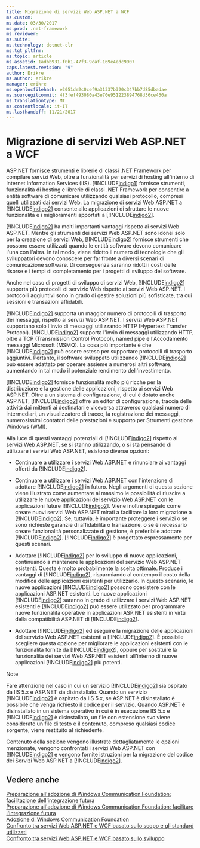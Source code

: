 ```yaml
---
title: Migrazione di servizi Web ASP.NET a WCF
ms.custom: 
ms.date: 03/30/2017
ms.prod: .net-framework
ms.reviewer: 
ms.suite: 
ms.technology: dotnet-clr
ms.tgt_pltfrm: 
ms.topic: article
ms.assetid: 1adbb931-f0b1-47f3-9caf-169e4edc9907
caps.latest.revision: "9"
author: Erikre
ms.author: erikre
manager: erikre
ms.openlocfilehash: e2051de2c0cef9a31337b320c347bb7d85dbadae
ms.sourcegitcommit: 4f3fef493080a43e70e951223894768d36ce430a
ms.translationtype: MT
ms.contentlocale: it-IT
ms.lasthandoff: 11/21/2017
---
```

# <a name="migrating-aspnet-web-services-to-wcf"></a>Migrazione di servizi Web ASP.NET a WCF
ASP.NET fornisce strumenti e librerie di classi .NET Framework per compilare servizi Web, oltre a funzionalità per servizi di hosting all'interno di Internet Information Services (IIS). [!INCLUDE[indigo1](../../../../includes/indigo1-md.md)] fornisce strumenti, funzionalità di hosting e librerie di classi .NET Framework per consentire a entità software di comunicare utilizzando qualsiasi protocollo, compresi quelli utilizzati dai servizi Web.  La migrazione di servizi Web ASP.NET a [!INCLUDE[indigo2](../../../../includes/indigo2-md.md)] consente alle applicazioni di sfruttare le nuove funzionalità e i miglioramenti apportati a [!INCLUDE[indigo2](../../../../includes/indigo2-md.md)].  
  
 [!INCLUDE[indigo2](../../../../includes/indigo2-md.md)] ha molti importanti vantaggi rispetto ai servizi Web ASP.NET. Mentre gli strumenti dei servizi Web ASP.NET sono idonei solo per la creazione di servizi Web, [!INCLUDE[indigo2](../../../../includes/indigo2-md.md)] fornisce strumenti che possono essere utilizzati quando le entità software devono comunicare l'una con l'altra. In tal modo, viene ridotto il numero di tecnologie che gli sviluppatori devono conoscere per far fronte a diversi scenari di comunicazione software. Di conseguenza saranno ridotti i costi delle risorse e i tempi di completamento per i progetti di sviluppo del software.  
  
 Anche nel caso di progetti di sviluppo di servizi Web, [!INCLUDE[indigo2](../../../../includes/indigo2-md.md)] supporta più protocolli di servizio Web rispetto ai servizi Web ASP.NET. I protocolli aggiuntivi sono in grado di gestire soluzioni più sofisticate, tra cui sessioni e transazioni affidabili.  
  
 [!INCLUDE[indigo2](../../../../includes/indigo2-md.md)] supporta un maggior numero di protocolli di trasporto dei messaggi, rispetto ai servizi Web ASP.NET. I servizi Web ASP.NET supportano solo l'invio di messaggi utilizzando HTTP (Hypertext Transfer Protocol). [!INCLUDE[indigo2](../../../../includes/indigo2-md.md)] supporta l'invio di messaggi utilizzando HTTP, oltre a TCP (Transmission Control Protocol), named pipe e l'Accodamento messaggi Microsoft (MSMQ). La cosa più importante è che [!INCLUDE[indigo2](../../../../includes/indigo2-md.md)] può essere esteso per supportare protocolli di trasporto aggiuntivi. Pertanto, il software sviluppato utilizzando [!INCLUDE[indigo2](../../../../includes/indigo2-md.md)] può essere adattato per operare assieme a numerosi altri software, aumentando in tal modo il potenziale rendimento dell'investimento.  
  
 [!INCLUDE[indigo2](../../../../includes/indigo2-md.md)] fornisce funzionalità molto più ricche per la distribuzione e la gestione delle applicazioni, rispetto ai servizi Web ASP.NET. Oltre a un sistema di configurazione, di cui è dotato anche ASP.NET, [!INCLUDE[indigo2](../../../../includes/indigo2-md.md)] offre un editor di configurazione, traccia delle attività dai mittenti ai destinatari e viceversa attraverso qualsiasi numero di intermediari, un visualizzatore di tracce, la registrazione dei messaggi, numerosissimi contatori delle prestazioni e supporto per Strumenti gestione Windows (WMI).  
  
 Alla luce di questi vantaggi potenziali di [!INCLUDE[indigo2](../../../../includes/indigo2-md.md)] rispetto ai servizi Web ASP.NET, se si stanno utilizzando, o si sta pensando di utilizzare i servizi Web ASP.NET, esistono diverse opzioni:  
  
-   Continuare a utilizzare i servizi Web ASP.NET e rinunciare ai vantaggi offerti da [!INCLUDE[indigo2](../../../../includes/indigo2-md.md)].  
  
-   Continuare a utilizzare i servizi Web ASP.NET con l'intenzione di adottare [!INCLUDE[indigo2](../../../../includes/indigo2-md.md)] in futuro. Negli argomenti di questa sezione viene illustrato come aumentare al massimo le possibilità di riuscire a utilizzare le nuove applicazioni del servizio Web ASP.NET con le applicazioni future [!INCLUDE[indigo2](../../../../includes/indigo2-md.md)]. Viene inoltre spiegato come creare nuovi servizi Web ASP.NET mirati a facilitare la loro migrazione a [!INCLUDE[indigo2](../../../../includes/indigo2-md.md)]. Se, tuttavia, è importante proteggere i servizi o se sono richieste garanzie di affidabilità o transazione, o se è necessario creare funzionalità personalizzate di gestione, è preferibile adottare [!INCLUDE[indigo2](../../../../includes/indigo2-md.md)]. [!INCLUDE[indigo2](../../../../includes/indigo2-md.md)] è progettato espressamente per questi scenari.  
  
-   Adottare [!INCLUDE[indigo2](../../../../includes/indigo2-md.md)] per lo sviluppo di nuove applicazioni, continuando a mantenere le applicazioni del servizio Web ASP.NET esistenti. Questa è molto probabilmente la scelta ottimale. Produce i vantaggi di [!INCLUDE[indigo2](../../../../includes/indigo2-md.md)], risparmiando al contempo il costo della modifica delle applicazioni esistenti per utilizzarlo. In questo scenario, le nuove applicazioni [!INCLUDE[indigo2](../../../../includes/indigo2-md.md)] possono coesistere con le applicazioni ASP.NET esistenti. Le nuove applicazioni [!INCLUDE[indigo2](../../../../includes/indigo2-md.md)] saranno in grado di utilizzare i servizi Web ASP.NET esistenti e [!INCLUDE[indigo2](../../../../includes/indigo2-md.md)] può essere utilizzato per programmare nuove funzionalità operative in applicazioni ASP.NET esistenti in virtù della compatibilità ASP.NET di [!INCLUDE[indigo2](../../../../includes/indigo2-md.md)].  
  
-   Adottare [!INCLUDE[indigo2](../../../../includes/indigo2-md.md)] ed eseguire la migrazione delle applicazioni del servizio Web ASP.NET esistenti a [!INCLUDE[indigo2](../../../../includes/indigo2-md.md)]. È possibile scegliere questa opzione per migliorare le applicazioni esistenti con le funzionalità fornite da [!INCLUDE[indigo2](../../../../includes/indigo2-md.md)], oppure per sostituire la funzionalità dei servizi Web ASP.NET esistenti all'interno di nuove applicazioni [!INCLUDE[indigo2](../../../../includes/indigo2-md.md)] più potenti.  
  
> [!NOTE]
>  Fare attenzione nel caso in cui un servizio [!INCLUDE[indigo2](../../../../includes/indigo2-md.md)] sia ospitato da IIS 5.x e ASP.NET sia disinstallato. Quando un servizio [!INCLUDE[indigo2](../../../../includes/indigo2-md.md)] è ospitato da IIS 5.x, se ASP.NET è disinstallato è possibile che venga richiesto il codice per il servizio. Quando ASP.NET è disinstallato in un sistema operativo in cui è in esecuzione IIS 5.x e [!INCLUDE[indigo2](../../../../includes/indigo2-md.md)] è disinstallato, un file con estensione svc viene considerato un file di testo e il contenuto, compreso qualsiasi codice sorgente, viene restituito al richiedente.  
  
 Contenuto della sezione vengono illustrate dettagliatamente le opzioni menzionate, vengono confrontati i servizi Web ASP.NET con [!INCLUDE[indigo2](../../../../includes/indigo2-md.md)] e vengono fornite istruzioni per la migrazione del codice dei Servizi Web ASP.NET a [!INCLUDE[indigo2](../../../../includes/indigo2-md.md)].  
  
## <a name="see-also"></a>Vedere anche  
 [Preparazione all'adozione di Windows Communication Foundation: facilitazione dell'integrazione futura](../../../../docs/framework/wcf/feature-details/anticipating-adopting-wcf-migration.md)  
 [Preparazione all'adozione di Windows Communication Foundation: facilitare l'integrazione futura](../../../../docs/framework/wcf/feature-details/anticipating-adopting-the-wcf-easing-future-integration.md)  
 [Adozione di Windows Communication Foundation](../../../../docs/framework/wcf/feature-details/adopting-wcf.md)  
 [Confronto tra servizi Web ASP.NET e WCF basato sullo scopo e gli standard utilizzati](../../../../docs/framework/wcf/feature-details/comparing-aspnet-web-services-to-wcf-based-on-purpose-and-standards-used.md)  
 [Confronto tra servizi Web ASP.NET e WCF basato sullo sviluppo](../../../../docs/framework/wcf/feature-details/comparing-aspnet-web-services-to-wcf-based-on-development.md)
